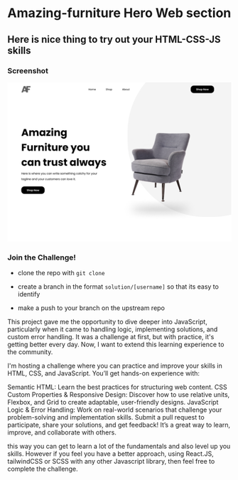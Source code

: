 # Amazing-furniture Hero Web section

## Here is nice thing to try out your HTML-CSS-JS skills

### Screenshot

![Desktop Screens Solution](images/amazing.png)

### Join the Challenge!
- clone the repo with `git clone`

- create a branch in the format `solution/[username]` so that its easy to identify

-  make a push to your branch on the upstream repo

This project gave me the opportunity to dive deeper into JavaScript, particularly when it came to handling logic, implementing solutions, and custom error handling. It was a challenge at first, but with practice, it's getting better every day. Now, I want to extend this learning experience to the community.

I'm hosting a challenge where you can practice and improve your skills in HTML, CSS, and JavaScript. You’ll get hands-on experience with:

Semantic HTML: Learn the best practices for structuring web content.
CSS Custom Properties & Responsive Design: Discover how to use relative units, Flexbox, and Grid to create adaptable, user-friendly designs.
JavaScript Logic & Error Handling: Work on real-world scenarios that challenge your problem-solving and implementation skills.
Submit a pull request to participate, share your solutions, and get feedback! It’s a great way to learn, improve, and collaborate with others.

this way you can get to learn a lot of the fundamentals and also level up you skills. However if you feel you have a better approach, using React.JS, tailwindCSS or SCSS with any other Javascript library, then feel free to complete the challenge.

